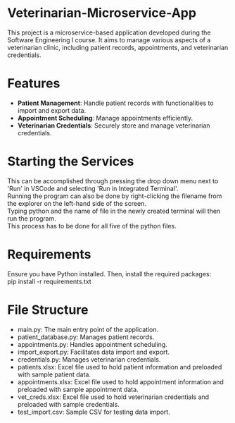 # Veterinarian-Microservice-App
This project is a microservice-based application developed during the Software Engineering I course. It aims to manage various aspects of a veterinarian clinic, including patient records, appointments, and veterinarian credentials.

# Features
- **Patient Management**: Handle patient records with functionalities to import and export data.
- **Appointment Scheduling**: Manage appointments efficiently.
- **Veterinarian Credentials**: Securely store and manage veterinarian credentials.

# Starting the Services
This can be accomplished through pressing the drop down menu next to 'Run' in VSCode and selecting 'Run in Integrated Terminal'.<br/> 
Running the program can also be done by right-clicking the filename from the explorer on the left-hand side of the screen.<br/> 
Typing python and the name of file in the newly created terminal will then run the program.<br/> 
This process has to be done for all five of the python files.

# Requirements
Ensure you have Python installed. Then, install the required packages:<br/> 
pip install -r requirements.txt

# File Structure
* main.py: The main entry point of the application.
* patient_database.py: Manages patient records.
* appointments.py: Handles appointment scheduling.
* import_export.py: Facilitates data import and export.
* credentials.py: Manages veterinarian credentials.
* patients.xlsx: Excel file used to hold patient information and preloaded with sample patient data.
* appointments.xlsx: Excel file used to hold appointment information and preloaded with sample appointment data.
* vet_creds.xlsx: Excel file used to hold veterinarian credentials and preloaded with sample credentials.
* test_import.csv: Sample CSV for testing data import.
